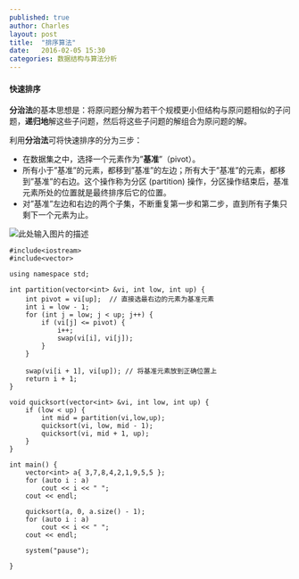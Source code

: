 ```yaml
---
published: true
author: Charles
layout: post
title:  "排序算法"
date:   2016-02-05 15:30
categories: 数据结构与算法分析
---
```


#### 快速排序
**分治法**的基本思想是：将原问题分解为若干个规模更小但结构与原问题相似的子问题，**递归地**解这些子问题，然后将这些子问题的解组合为原问题的解。

利用**分治法**可将快速排序的分为三步：

- 在数据集之中，选择一个元素作为”**基准**”（pivot）。
- 所有小于”基准”的元素，都移到”基准”的左边；所有大于”基准”的元素，都移到”基准”的右边。这个操作称为分区 (partition) 操作，分区操作结束后，基准元素所处的位置就是最终排序后它的位置。
- 对”基准”左边和右边的两个子集，不断重复第一步和第二步，直到所有子集只剩下一个元素为止。

![此处输入图片的描述][1]

    #include<iostream>
    #include<vector>

    using namespace std;

    int partition(vector<int> &vi, int low, int up) {
        int pivot = vi[up];  // 直接选最右边的元素为基准元素
        int i = low - 1;
        for (int j = low; j < up; j++) {
            if (vi[j] <= pivot) {
                i++;
                swap(vi[i], vi[j]);
            }
        }

        swap(vi[i + 1], vi[up]); // 将基准元素放到正确位置上
        return i + 1;
    }

    void quicksort(vector<int> &vi, int low, int up) {
        if (low < up) {
            int mid = partition(vi,low,up);
            quicksort(vi, low, mid - 1);
            quicksort(vi, mid + 1, up);
        }
    }

    int main() {
        vector<int> a{ 3,7,8,4,2,1,9,5,5 };
        for (auto i : a)
            cout << i << " ";
        cout << endl;

        quicksort(a, 0, a.size() - 1);
        for (auto i : a)
            cout << i << " ";
        cout << endl;

        system("pause");

    }


  [1]: http://7xjbdi.com1.z0.glb.clouddn.com/Sorting_quicksort_anim.gif